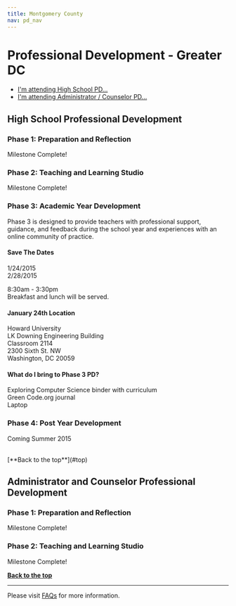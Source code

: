 ```yaml
---
title: Montgomery County
nav: pd_nav
---
```

<a id="top"></a>

# Professional Development - Greater DC

- [I'm attending High School PD...](#hs)
- [I'm attending Administrator / Counselor PD...](#admin)

<a id="hs"></a>

## High School Professional Development

### Phase 1: Preparation and Reflection

Milestone Complete!

### Phase 2: Teaching and Learning Studio

Milestone Complete!

### Phase 3: Academic Year Development

Phase 3 is designed to provide teachers with professional support, guidance, and feedback during the school year and experiences with an online community of practice.

#### Save The Dates ####

1/24/2015
<br />
2/28/2015

8:30am - 3:30pm
<br />
Breakfast and lunch will be served. 

#### January 24th Location ####
Howard University
<br />
LK Downing Engineering Building 
<br />
Classroom 2114
<br />
2300 Sixth St. NW
<br />
Washington, DC 20059

#### What do I bring to Phase 3 PD? ####
Exploring Computer Science binder with curriculum
<br />
Green Code.org journal
<br />
Laptop

### Phase 4: Post Year Development
Coming Summer 2015 

<br/>
[**Back to the top**](#top)

<a id="admin"></a>
## Administrator and Counselor Professional Development

### Phase 1: Preparation and Reflection

Milestone Complete!
 
### Phase 2: Teaching and Learning Studio

Milestone Complete!

[**Back to the top**](#top)


----------
Please visit [FAQs](/educate/pd/faq) for more information.

<br />
<br />